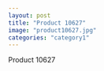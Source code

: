 ```yaml
---
layout: post
title: "Product 10627"
image: "product10627.jpg"
categories: "category1"
---
```

Product 10627
